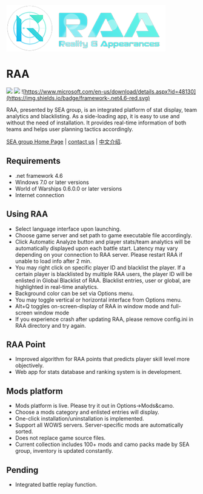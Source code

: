 [![](https://github.com/SEA-group/gallery/blob/master/logo/RAA_Title_Mk2_mod1.png?raw=true)](https://sea-group.org/)

RAA
================
![](https://img.shields.io/badge/version-3.1.0.5-green.svg)
![](https://img.shields.io/badge/build-C%23-00FFFF.svg)
![https://www.microsoft.com/en-us/download/details.aspx?id=48130](https://img.shields.io/badge/framework-.net4.6-red.svg)

RAA, presented by SEA group, is an integrated platform of stat display, team analytics and blacklisting. As a side-loading app, it is easy to use and without the need of installation. It provides real-time information of both teams and helps user planning tactics accordingly. 

[SEA group Home Page](https://sea-group.org/) | [contact us](mailto:help@sea-group.org) | [中文介绍](https://github.com/SEA-group/RAA/blob/master/README-zh.md).

Requirements
---
* .net framework 4.6
* Windows 7.0 or later versions
* World of Warships 0.6.0.0 or later versions
* Internet connection


Using RAA
---
* Select language interface upon launching.
* Choose game server and set path to game executable file accordingly.
* Click Automatic Analyze button and player stats/team analytics will be automatically displayed upon each battle start. Latency may vary depending on your connection to RAA server. Please restart RAA if unable to load info after 2 min.
* You may right click on specific player ID and blacklist the player. If a certain player is blacklisted by multiple RAA users, the player ID will be enlisted in Global Blacklist of RAA. Blacklist entries, user or global, are highlighted in real-time analytics. 
* Background color can be set via Options menu.
* You may toggle vertical or horizontal interface from Options menu.
* Alt+Q toggles on-screen-display of RAA in window mode and full-screen window mode
* If you experience crash after updating RAA, please remove config.ini in RAA directory and try again.

RAA Point
---
* Improved algorithm for RAA points that predicts player skill level more objectively.
* Web app for stats database and ranking system is in development.

Mods platform
---
* Mods platform is live. Please try it out in Options->Mods&camo.
* Choose a mods category and enlisted entries will display.
* One-click installation/uninstallation is implemented.
* Support all WOWS servers. Server-specific mods are automatically sorted.
* Does not replace game source files.
* Current collection includes 100+ mods and camo packs made by SEA group, inventory is updated constantly.

Pending
---
* Integrated battle replay function.

